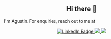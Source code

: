 <h2 align="center">Hi there 👋</h2>

I'm Agustin.
For enquiries, reach out to me at

<div id="badges" align=center>
  <a href="https://www.linkedin.com/in/agustin-delmonti-2a0861121/?locale=en_US">
    <img src="https://img.shields.io/badge/LinkedIn-blue?style=for-the-badge&logo=linkedin&logoColor=white" alt="LinkedIn Badge"/>
  </a> 
  <a href="https://agustindelmonti.github.io/" target="_blank" rel="noopener noreferrer"> <img src="https://img.shields.io/badge/GitHub-100000?style=for-the-badge&logo=github&logoColor=white"> 
  </a>
 <a href="mailto:agus.delmonti@gmail.com"> 
    <img src="https://img.shields.io/badge/Gmail-D14836?style=for-the-badge&logo=gmail&logoColor=white">
 </a>
</div>
